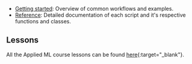 - [Getting started](getting_started.md): Overview of common workflows and examples.
- [Reference](tagifai/config.md): Detailed documentation of each script and it's respective functions and classes.

## Lessons
All the Applied ML course lessons can be found [here](https://madewithml.com/#applied-ml){:target="_blank"}.